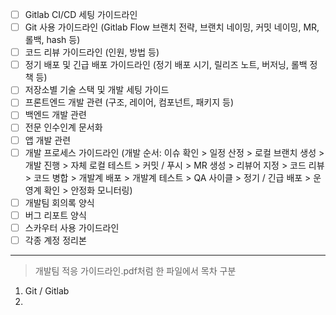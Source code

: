 - [ ] Gitlab CI/CD 세팅 가이드라인
- [ ] Git 사용 가이드라인 (Gitlab Flow 브랜치 전략, 브랜치 네이밍, 커밋 네이밍, MR, 롤백, hash 등)
- [ ] 코드 리뷰 가이드라인 (인원, 방법 등)
- [ ] 정기 배포 및 긴급 배포 가이드라인 (정기 배포 시기, 릴리즈 노트, 버저닝, 롤백 정책 등)
- [ ] 저장소별 기술 스택 및 개발 세팅 가이드
- [ ] 프론트엔드 개발 관련 (구조, 레이어, 컴포넌트, 패키지 등)
- [ ] 백엔드 개발 관련
- [ ] 전문 인수인계 문서화
- [ ] 앱 개발 관련
- [ ] 개발 프로세스 가이드라인 (개발 순서: 이슈 확인 > 일정 산정 > 로컬 브랜치 생성 > 개발 진행 > 자체 로컬 테스트 > 커밋 / 푸시 > MR 생성 > 리뷰어 지정 > 코드 리뷰 > 코드 병합 > 개발계 배포 > 개발계 테스트 > QA 사이클 > 정기 / 긴급 배포 > 운영계 확인 > 안정화 모니터링)
- [ ] 개발팀 회의록 양식
- [ ] 버그 리포트 양식
- [ ] 스카우터 사용 가이드라인
- [ ] 각종 계정 정리본

***
> 개발팀 적응 가이드라인.pdf처럼 한 파일에서 목차 구분

1. Git / Gitlab
2. 